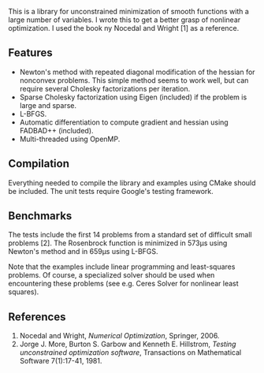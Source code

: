 This is a library for unconstrained minimization of smooth functions with a large number of variables. I wrote this to get a better grasp of nonlinear optimization. I used the book ny Nocedal and Wright [1] as a reference.

Features
--------
* Newton's method with repeated diagonal modification of the hessian for nonconvex problems. This simple method seems to work well, but can require several Cholesky factorizations per iteration.
* Sparse Cholesky factorization using Eigen (included) if the problem is large and sparse.
* L-BFGS.
* Automatic differentiation to compute gradient and hessian using FADBAD++ (included).
* Multi-threaded using OpenMP.

Compilation
-----------
Everything needed to compile the library and examples using CMake should be included. The unit tests require Google's testing framework.

Benchmarks
----------
The tests include the first 14 problems from a standard set of difficult small problems [2].
The Rosenbrock function is minimized in 573µs using Newton's method and in 659µs using L-BFGS.

Note that the examples include linear programming and least-squares problems. Of course, a specialized solver should be used when encountering these problems (see e.g. Ceres Solver for nonlinear least squares).

References
----------
1. Nocedal and Wright, *Numerical Optimization*, Springer, 2006.
2. Jorge J. More, Burton S. Garbow and Kenneth E. Hillstrom, *Testing unconstrained optimization software*, Transactions on Mathematical Software 7(1):17-41, 1981.
